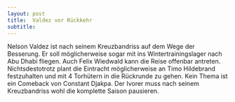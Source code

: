 ```yaml
---
layout: post
title:  Valdez vor Rückkehr
subtitle:  
---
```


Nelson Valdez ist nach seinem Kreuzbandriss auf dem Wege der Besserung. Er soll möglicherweise sogar mit ins Wintertrainingslager nach Abu Dhabi fliegen. Auch Felix Wiedwald kann die Reise offenbar antreten. Nichtsdestotrotz plant die Eintracht möglicherweise an Timo Hildebrand festzuhalten und mit 4 Torhütern in die Rückrunde zu gehen. Kein Thema ist ein Comeback von Constant Djakpa. Der Ivorer muss nach seinem Kreuzbandriss wohl die komplette Saison pausieren.


